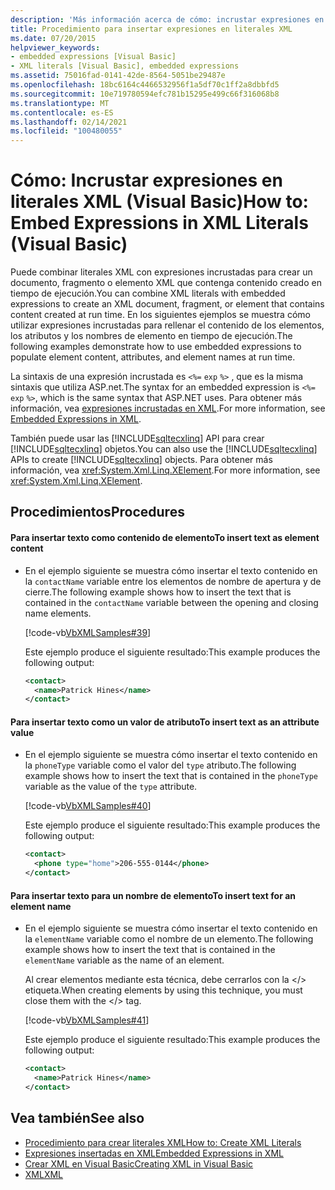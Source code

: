 ```yaml
---
description: 'Más información acerca de cómo: incrustar expresiones en literales XML (Visual Basic)'
title: Procedimiento para insertar expresiones en literales XML
ms.date: 07/20/2015
helpviewer_keywords:
- embedded expressions [Visual Basic]
- XML literals [Visual Basic], embedded expressions
ms.assetid: 75016fad-0141-42de-8564-5051be29487e
ms.openlocfilehash: 18bc6164c4466532956f1a5df70c1ff2a8dbbfd5
ms.sourcegitcommit: 10e719780594efc781b15295e499c66f316068b8
ms.translationtype: MT
ms.contentlocale: es-ES
ms.lasthandoff: 02/14/2021
ms.locfileid: "100480055"
---
```

# <a name="how-to-embed-expressions-in-xml-literals-visual-basic"></a><span data-ttu-id="4511a-103">Cómo: Incrustar expresiones en literales XML (Visual Basic)</span><span class="sxs-lookup"><span data-stu-id="4511a-103">How to: Embed Expressions in XML Literals (Visual Basic)</span></span>

<span data-ttu-id="4511a-104">Puede combinar literales XML con expresiones incrustadas para crear un documento, fragmento o elemento XML que contenga contenido creado en tiempo de ejecución.</span><span class="sxs-lookup"><span data-stu-id="4511a-104">You can combine XML literals with embedded expressions to create an XML document, fragment, or element that contains content created at run time.</span></span> <span data-ttu-id="4511a-105">En los siguientes ejemplos se muestra cómo utilizar expresiones incrustadas para rellenar el contenido de los elementos, los atributos y los nombres de elemento en tiempo de ejecución.</span><span class="sxs-lookup"><span data-stu-id="4511a-105">The following examples demonstrate how to use embedded expressions to populate element content, attributes, and element names at run time.</span></span>  
  
 <span data-ttu-id="4511a-106">La sintaxis de una expresión incrustada es `<%=` `exp` `%>` , que es la misma sintaxis que utiliza ASP.net.</span><span class="sxs-lookup"><span data-stu-id="4511a-106">The syntax for an embedded expression is `<%=` `exp` `%>`, which is the same syntax that ASP.NET uses.</span></span> <span data-ttu-id="4511a-107">Para obtener más información, vea [expresiones incrustadas en XML](embedded-expressions-in-xml.md).</span><span class="sxs-lookup"><span data-stu-id="4511a-107">For more information, see [Embedded Expressions in XML](embedded-expressions-in-xml.md).</span></span>  
  
 <span data-ttu-id="4511a-108">También puede usar las [!INCLUDE[sqltecxlinq](~/includes/sqltecxlinq-md.md)] API para crear [!INCLUDE[sqltecxlinq](~/includes/sqltecxlinq-md.md)] objetos.</span><span class="sxs-lookup"><span data-stu-id="4511a-108">You can also use the [!INCLUDE[sqltecxlinq](~/includes/sqltecxlinq-md.md)] APIs to create [!INCLUDE[sqltecxlinq](~/includes/sqltecxlinq-md.md)] objects.</span></span> <span data-ttu-id="4511a-109">Para obtener más información, vea <xref:System.Xml.Linq.XElement>.</span><span class="sxs-lookup"><span data-stu-id="4511a-109">For more information, see <xref:System.Xml.Linq.XElement>.</span></span>  
  
## <a name="procedures"></a><span data-ttu-id="4511a-110">Procedimientos</span><span class="sxs-lookup"><span data-stu-id="4511a-110">Procedures</span></span>  
  
#### <a name="to-insert-text-as-element-content"></a><span data-ttu-id="4511a-111">Para insertar texto como contenido de elemento</span><span class="sxs-lookup"><span data-stu-id="4511a-111">To insert text as element content</span></span>  
  
- <span data-ttu-id="4511a-112">En el ejemplo siguiente se muestra cómo insertar el texto contenido en la `contactName` variable entre los elementos de nombre de apertura y de cierre.</span><span class="sxs-lookup"><span data-stu-id="4511a-112">The following example shows how to insert the text that is contained in the `contactName` variable between the opening and closing name elements.</span></span>  
  
     [!code-vb[VbXMLSamples#39](~/samples/snippets/visualbasic/VS_Snippets_VBCSharp/VbXMLSamples/VB/XMLSamples14.vb#39)]  
  
     <span data-ttu-id="4511a-113">Este ejemplo produce el siguiente resultado:</span><span class="sxs-lookup"><span data-stu-id="4511a-113">This example produces the following output:</span></span>  
  
    ```xml  
    <contact>  
      <name>Patrick Hines</name>  
    </contact>  
    ```  
  
#### <a name="to-insert-text-as-an-attribute-value"></a><span data-ttu-id="4511a-114">Para insertar texto como un valor de atributo</span><span class="sxs-lookup"><span data-stu-id="4511a-114">To insert text as an attribute value</span></span>  
  
- <span data-ttu-id="4511a-115">En el ejemplo siguiente se muestra cómo insertar el texto contenido en la `phoneType` variable como el valor del `type` atributo.</span><span class="sxs-lookup"><span data-stu-id="4511a-115">The following example shows how to insert the text that is contained in the `phoneType` variable as the value of the `type` attribute.</span></span>  
  
     [!code-vb[VbXMLSamples#40](~/samples/snippets/visualbasic/VS_Snippets_VBCSharp/VbXMLSamples/VB/XMLSamples14.vb#40)]  
  
     <span data-ttu-id="4511a-116">Este ejemplo produce el siguiente resultado:</span><span class="sxs-lookup"><span data-stu-id="4511a-116">This example produces the following output:</span></span>  
  
    ```xml  
    <contact>  
      <phone type="home">206-555-0144</phone>  
    </contact>  
    ```  
  
#### <a name="to-insert-text-for-an-element-name"></a><span data-ttu-id="4511a-117">Para insertar texto para un nombre de elemento</span><span class="sxs-lookup"><span data-stu-id="4511a-117">To insert text for an element name</span></span>  
  
- <span data-ttu-id="4511a-118">En el ejemplo siguiente se muestra cómo insertar el texto contenido en la `elementName` variable como el nombre de un elemento.</span><span class="sxs-lookup"><span data-stu-id="4511a-118">The following example shows how to insert the text that is contained in the `elementName` variable as the name of an element.</span></span>  
  
     <span data-ttu-id="4511a-119">Al crear elementos mediante esta técnica, debe cerrarlos con la \</> etiqueta.</span><span class="sxs-lookup"><span data-stu-id="4511a-119">When creating elements by using this technique, you must close them with the \</> tag.</span></span>  
  
     [!code-vb[VbXMLSamples#41](~/samples/snippets/visualbasic/VS_Snippets_VBCSharp/VbXMLSamples/VB/XMLSamples14.vb#41)]  
  
     <span data-ttu-id="4511a-120">Este ejemplo produce el siguiente resultado:</span><span class="sxs-lookup"><span data-stu-id="4511a-120">This example produces the following output:</span></span>  
  
    ```xml  
    <contact>  
      <name>Patrick Hines</name>  
    </contact>  
    ```  
  
## <a name="see-also"></a><span data-ttu-id="4511a-121">Vea también</span><span class="sxs-lookup"><span data-stu-id="4511a-121">See also</span></span>

- [<span data-ttu-id="4511a-122">Procedimiento para crear literales XML</span><span class="sxs-lookup"><span data-stu-id="4511a-122">How to: Create XML Literals</span></span>](how-to-create-xml-literals.md)
- [<span data-ttu-id="4511a-123">Expresiones insertadas en XML</span><span class="sxs-lookup"><span data-stu-id="4511a-123">Embedded Expressions in XML</span></span>](embedded-expressions-in-xml.md)
- [<span data-ttu-id="4511a-124">Crear XML en Visual Basic</span><span class="sxs-lookup"><span data-stu-id="4511a-124">Creating XML in Visual Basic</span></span>](creating-xml.md)
- [<span data-ttu-id="4511a-125">XML</span><span class="sxs-lookup"><span data-stu-id="4511a-125">XML</span></span>](index.md)
